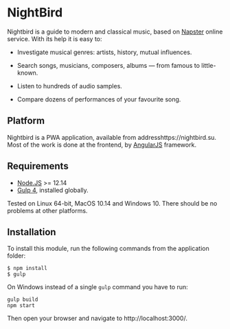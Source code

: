 # NightBird

Nightbird is a guide to modern and classical music, based on
[Napster](https://us.napster.com/music) online service. With its help it is
easy to:

* Investigate musical genres: artists, history, mutual influences.

* Search songs, musicians, composers, albums — from famous to little-known.

* Listen to hundreds of audio samples.

* Compare dozens of performances of your favourite song.

## Platform

Nightbird is a PWA application, available from addresshttps://nightbird.su.
Most of the work is done at the frontend, by [AngularJS](https://angularjs.org/)
framework.  

## Requirements

* [Node.JS](https://nodejs.org/en/) >= 12.14
* [Gulp 4](https://gulpjs.com/), installed globally.

Tested on Linux 64-bit, MacOS 10.14 and Windows 10. There should be no problems at other platforms.

## Installation

To install this module, run the following commands from the application folder:

```
$ npm install
$ gulp
```

On Windows instead of a single `gulp` command you have to run:

```
gulp build
npm start
```   
Then open your browser and navigate to http://localhost:3000/.
